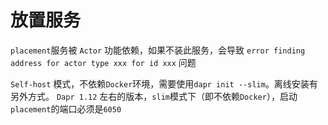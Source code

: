 # 放置服务

`placement`服务被 `Actor` 功能依赖，如果不装此服务，会导致 `error finding address for actor type xxx for id xxx` 问题

`Self-host` 模式，不依赖`Docker`环境，需要使用`dapr init --slim`。离线安装有另外方式。
`Dapr 1.12` 左右的版本，`slim`模式下（即不依赖`Docker`），启动`placement`的端口必须是`6050`
